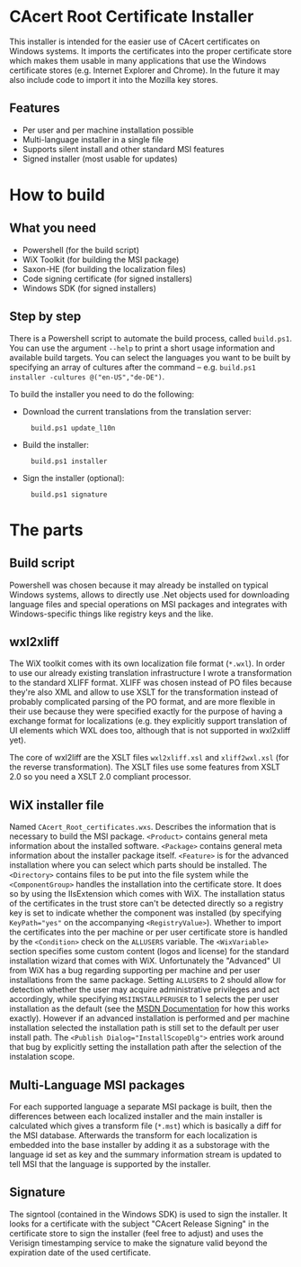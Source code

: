 CAcert Root Certificate Installer
=================================

This installer is intended for the easier use of CAcert certificates on Windows systems. It imports the certificates into the proper certificate store which makes them usable in many applications that use the Windows certificate stores (e.g. Internet Explorer and Chrome). In the future it may also include code to import it into the Mozilla key stores.


Features
--------

- Per user and per machine installation possible
- Multi-language installer in a single file
- Supports silent install and other standard MSI features
- Signed installer (most usable for updates)



How to build
============

What you need
-------------

- Powershell (for the build script)
- WiX Toolkit (for building the MSI package)
- Saxon-HE (for building the localization files)
- Code signing certificate (for signed installers)
- Windows SDK (for signed installers)


Step by step
------------

There is a Powershell script to automate the build process, called `build.ps1`. You can use the argument `--help` to print a short usage information and available build targets. You can select the languages you want to be built by specifying an array of cultures after the command – e.g. `build.ps1 installer -cultures @("en-US","de-DE")`.

To build the installer you need to do the following:

- Download the current translations from the translation server:

		build.ps1 update_l10n

- Build the installer:

		build.ps1 installer

- Sign the installer (optional):

		build.ps1 signature



The parts
=========

Build script
------------

Powershell was chosen because it may already be installed on typical Windows systems, allows to directly use .Net objects used for downloading language files and special operations on MSI packages and integrates with Windows-specific things like registry keys and the like.


wxl2xliff
---------

The WiX toolkit comes with its own localization file format (`*.wxl`). In order to use our already existing translation infrastructure I wrote a transformation to the standard XLIFF format. XLIFF was chosen instead of PO files because they're also XML and allow to use XSLT for the transformation instead of probably complicated parsing of the PO format, and are more flexible in their use because they were specified exactly for the purpose of having a exchange format for localizations (e.g. they explicitly support translation of UI elements which WXL does too, although that is not supported in wxl2xliff yet).

The core of wxl2liff are the XSLT files `wxl2xliff.xsl` and `xliff2wxl.xsl` (for the reverse transformation). The XSLT files use some features from XSLT 2.0 so you need a XSLT 2.0 compliant processor.


WiX installer file
------------------

Named `CAcert_Root_certificates.wxs`. Describes the information that is necessary to build the MSI package. `<Product>` contains general meta information about the installed software. `<Package>` contains general meta information about the installer package itself. `<Feature>` is for the advanced installation where you can select which parts should be installed. The `<Directory>` contains files to be put into the file system while the `<ComponentGroup>` handles the installation into the certificate store. It does so by using the IIsExtension which comes with WiX. The installation status of the certificates in the trust store can't be detected directly so a registry key is set to indicate whether the component was installed (by specifying `KeyPath="yes"` on the accompanying `<RegistryValue>`). Whether to import the certificates into the per machine or per user certificate store is handled by the `<Condition>` check on the `ALLUSERS` variable. The `<WixVariable>` section specifies some custom content (logos and license) for the standard installation wizard that comes with WiX. Unfortunately the "Advanced" UI from WiX has a bug regarding supporting per machine and per user installations from the same package. Setting `ALLUSERS` to 2 should allow for detection whether the user may acquire administrative privileges and act accordingly, while specifying `MSIINSTALLPERUSER` to 1 selects the per user installation as the default (see the [MSDN Documentation](http://msdn.microsoft.com/en-us/library/windows/desktop/aa367559%28v=vs.85%29.aspx) for how this works exactly). However if an advanced installation is performed and per machine installation selected the installation path is still set to the default per user install path. The `<Publish Dialog="InstallScopeDlg">` entries work around that bug by explicitly setting the installation path after the selection of the instalation scope.


Multi-Language MSI packages
---------------------------

For each supported language a separate MSI package is built, then the differences between each localized installer and the main installer is calculated which gives a transform file (`*.mst`) which is basically a diff for the MSI database. Afterwards the transform for each localization is embedded into the base installer by adding it as a substorage with the language id set as key and the summary information stream is updated to tell MSI that the language is supported by the installer.


Signature
---------

The signtool (contained in the Windows SDK) is used to sign the installer. It looks for a certificate with the subject "CAcert Release Signing" in the certificate store to sign the installer (feel free to adjust) and uses the Verisign timestamping service to make the signature valid beyond the expiration date of the used certificate.
